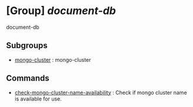# [Group] _document-db_

document-db

## Subgroups

- [mongo-cluster](/Commands/document-db/mongo-cluster/readme.md)
: mongo-cluster

## Commands

- [check-mongo-cluster-name-availability](/Commands/document-db/_check-mongo-cluster-name-availability.md)
: Check if mongo cluster name is available for use.
